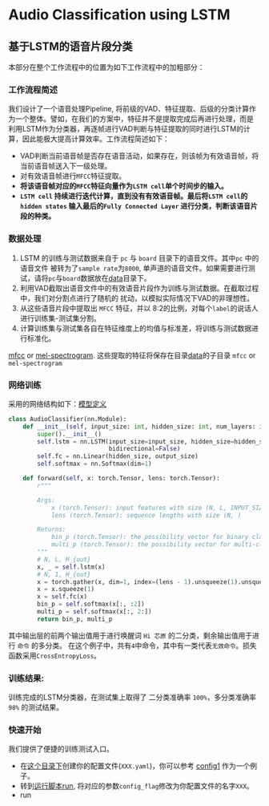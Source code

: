 # Audio Classification using LSTM

## 基于LSTM的语音片段分类
本部分在整个工作流程中的位置为如下工作流程中的加粗部分：

### 工作流程简述
我们设计了一个语音处理Pipeline, 将前级的VAD、特征提取、后级的分类计算作为一个整体。譬如，在我们的方案中，特征并不是提取完成后再进行处理，而是
利用LSTM作为分类器，再逐帧进行VAD判断与特征提取的同时进行LSTM的计算，因此能极大提高计算效率。工作流程简述如下：

- VAD判断当前语音帧是否存在语音活动，如果存在，则该帧为有效语音帧，将当前语音帧送入下一级处理。
- 对有效语音帧进行`MFCC`特征提取。
- **将该语音帧对应的`MFCC`特征向量作为`LSTM cell`单个时间步的输入。**
- **`LSTM cell` 持续进行迭代计算，直到没有有效语音帧。最后将`LSTM cell`的`hidden states`
输入最后的`Fully Connected Layer` 进行分类，判断该语音片段的种类。**


### 数据处理

1. LSTM 的训练与测试数据来自于 `pc` 与 `board` 目录下的语音文件。其中`pc` 中的语音文件
被转为了`sample rate`为`8000`, 单声道的语音文件。如果需要进行测试，请将`pc`与`board`数据放在[data](../data)目录下。
2. 利用VAD截取出语音文件中的有效语音片段作为训练与测试数据。在截取过程中，我们对分割点进行了随机的
扰动，以模拟实际情况下VAD的非理想性。
3. 从这些语音片段中提取出 `MFCC` 特征，并以 8:2的比例，对每个`label`的说话人进行训练集-测试集分割。
4. 计算训练集与测试集各自在特征维度上的均值与标准差，将训练与测试数据进行标准化。

[mfcc](./src/feature_extract/audio_features.py) or [mel-spectrogram](./src/feature_extract/audio_features.py). 
这些提取的特征将保存在目录[data](./data)的子目录 `mfcc` or `mel-spectrogram` 

### 网络训练
采用的网络结构如下：[模型定义](../src/net/lstm.py)

```python
class AudioClassifier(nn.Module):
	def __init__(self, input_size: int, hidden_size: int, num_layers: int, output_size: int):
		super().__init__()
		self.lstm = nn.LSTM(input_size=input_size, hidden_size=hidden_size, num_layers=num_layers, batch_first=True,
							bidirectional=False)
		self.fc = nn.Linear(hidden_size, output_size)
		self.softmax = nn.Softmax(dim=1)

	def forward(self, x: torch.Tensor, lens: torch.Tensor):
		r"""

		Args:
			x (torch.Tensor): input features with size (N, L, INPUT_SIZE)
			lens (torch.Tensor): sequence lengths with size (N, )

		Returns:
			bin_p (torch.Tensor): the possibility vector for binary classification.
			multi_p (torch.Tensor): the possibility vector for multi-class classification.
		"""
		# N, L, H_{out}
		x, _ = self.lstm(x)
		# N, 1, H_{out}
		x = torch.gather(x, dim=1, index=(lens - 1).unsqueeze(1).unsqueeze(2).expand(x.size()[0], 1, x.size()[2]))
		x = x.squeeze(1)
		x = self.fc(x)
		bin_p = self.softmax(x[:, :2])
		multi_p = self.softmax(x[:, 2:])
		return bin_p, multi_p
```

其中输出层的前两个输出值用于进行唤醒词 `Hi 芯原` 的二分类，剩余输出值用于进行 `命令` 的多分类。
在这个例子中，共有`4`中命令，其中有一类代表`无效命令`。损失函数采用`CrossEntropyLoss`。

### 训练结果:
训练完成的LSTM分类器，在测试集上取得了 二分类准确率 `100%`，多分类准确率 `98%` 的测试结果。

### 快速开始
我们提供了便捷的训练测试入口。

- 在[这个目录下](./src/cfg)创建你的配置文件(`XXX.yaml`)，你可以参考 [config1](./src/cfg/config1.yaml) 作为一个例子。
- 转到[运行脚本run](./run.py), 将对应的参数`config_flag`修改为你配置文件的名字`XXX`。
- run